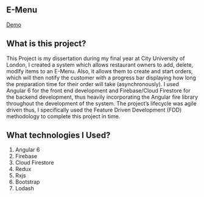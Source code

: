 ## E-Menu
[Demo](oshop-f8d7f.firebaseapp.com/ "Live Demo")
## What is this project?
This Project is my dissertation during my final year at City University of London, I created a system which allows restaurant owners to add, delete, modify items to an E-Menu. Also, it allows them to create and start orders, which will then notify the customer with a progress bar displaying how long the preparation time for their order will take (asynchronously). I used Angular 6 for the front end development and Firebase/Cloud Firestore for the backend development, thus heavily incorporating the Angular fire library throughout the development of the system. The project’s lifecycle was agile driven thus, I specifically used the Feature Driven Development (FDD) methodology to complete this project in time.

## What technologies I Used?
1. Angular 6
2. Firebase
3. Cloud Firestore
4. Redux
5. Rxjs
6. Bootstrap
7. Lodash
